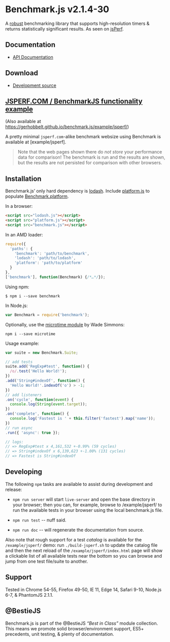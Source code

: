 # Benchmark.js v2.1.4-30

A [robust](https://mathiasbynens.be/notes/javascript-benchmarking "Bulletproof JavaScript benchmarks") benchmarking library that supports high-resolution timers & returns statistically significant results. As seen on [jsPerf](https://jsperf.com/).


## Documentation

* [API Documentation](./doc)


## Download

 * [Development source](https://raw.githubusercontent.com/gerhobbelt/benchmark.js/2.1.4-30/benchmark.js)


## [JSPERF.COM / BenchmarkJS functionality example](./example/jsperf/)

(Also available at https://gerhobbelt.github.io/benchmark.js/example/jsperf/)


A pretty minimal `jsperf.com`-alike benchmark websize using Benchmark is available at [example/jsperf].

>
> Note that the web pages shown there do *not store* your performance data for comparison! The benchmark
> is run and the results are shown, but the results are not persisted for comparison with other browsers.
>

## Installation

Benchmark.js’ only hard dependency is [lodash](https://lodash.com/).
Include [platform.js](https://mths.be/platform) to populate [Benchmark.platform](./docs#platform).

In a browser:

```html
<script src="lodash.js"></script>
<script src="platform.js"></script>
<script src="benchmark.js"></script>
```

In an AMD loader:

```js
require({
  'paths': {
    'benchmark': 'path/to/benchmark',
    'lodash': 'path/to/lodash',
    'platform': 'path/to/platform'
  }
},
['benchmark'], function(Benchmark) {/*…*/});
```

Using npm:

```shell
$ npm i --save benchmark
```

In Node.js:

```js
var Benchmark = require('benchmark');
```

Optionally, use the [microtime module](https://github.com/wadey/node-microtime) by Wade Simmons:

```shell
npm i --save microtime
```

Usage example:

```js
var suite = new Benchmark.Suite;

// add tests
suite.add('RegExp#test', function() {
  /o/.test('Hello World!');
})
.add('String#indexOf', function() {
  'Hello World!'.indexOf('o') > -1;
})
// add listeners
.on('cycle', function(event) {
  console.log(String(event.target));
})
.on('complete', function() {
  console.log('Fastest is ' + this.filter('fastest').map('name'));
})
// run async
.run({ 'async': true });

// logs:
// => RegExp#test x 4,161,532 +-0.99% (59 cycles)
// => String#indexOf x 6,139,623 +-1.00% (131 cycles)
// => Fastest is String#indexOf
```


## Developing

The following `npm` tasks are available to assist during development and release:

- `npm run server` will start `live-server` and open the base directory in your browser; then you can, for example, browse to /example/jsperf/ to run the available tests in your browser using the local benchmark.js file.

- `npm run test` -- nuff said.

- `npm run doc` -- will regenerate the documentation from source.

Also note that rough support for a test *catalog* is available for the `/example/jsperf/` demo: run `./build-jsperf.sh` to update the catalog file and then the next reload of the `/example/jsperf/index.html` page will show a clickable list of all available tests near the bottom so you can browse and jump from one test file/suite to another.


## Support

Tested in Chrome 54-55, Firefox 49-50, IE 11, Edge 14, Safari 9-10, Node.js 6-7, & PhantomJS 2.1.1.


## @BestieJS

Benchmark.js is part of the @BestieJS *“Best in Class”* module collection. This means we promote solid browser/environment support, ES5+ precedents, unit testing, & plenty of documentation.
